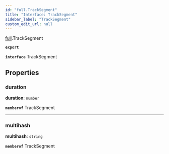 ```yaml
---
id: "full.TrackSegment"
title: "Interface: TrackSegment"
sidebar_label: "TrackSegment"
custom_edit_url: null
---
```


[full](../namespaces/full.md).TrackSegment

**`export`**

**`interface`** TrackSegment

## Properties

### duration

 **duration**: `number`

**`memberof`** TrackSegment

___

### multihash

 **multihash**: `string`

**`memberof`** TrackSegment

